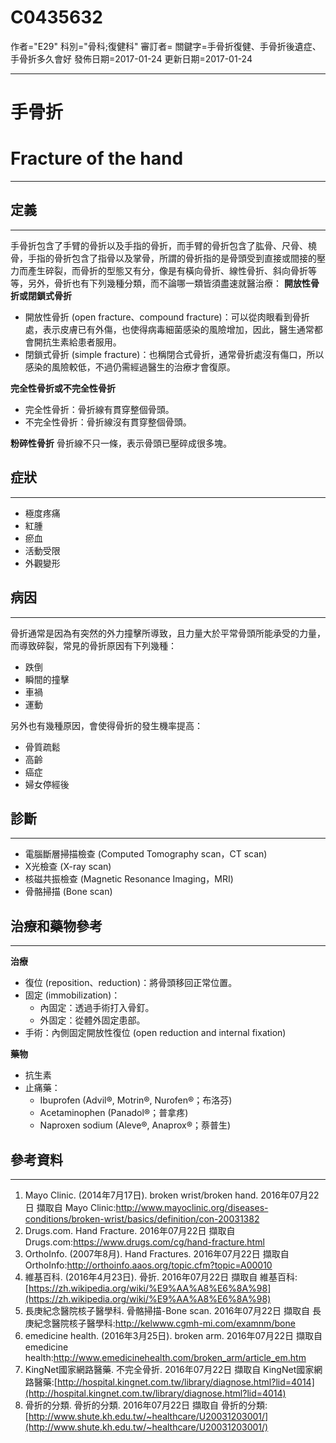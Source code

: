 # C0435632
作者="E29"
科別="骨科;復健科"
審訂者=
關鍵字=手骨折復健、手骨折後遺症、手骨折多久會好
發佈日期=2017-01-24
更新日期=2017-01-24

----------
# 手骨折
# Fracture of the hand
----------
## 定義
----------

手骨折包含了手臂的骨折以及手指的骨折，而手臂的骨折包含了肱骨、尺骨、橈骨，手指的骨折包含了指骨以及掌骨，所謂的骨折指的是骨頭受到直接或間接的壓力而產生碎裂，而骨折的型態又有分，像是有橫向骨折、線性骨折、斜向骨折等等，另外，骨折也有下列幾種分類，而不論哪一類皆須盡速就醫治療：
**開放性骨折或閉鎖式骨折**

- 開放性骨折 (open fracture、compound fracture)：可以從肉眼看到骨折處，表示皮膚已有外傷，也使得病毒細菌感染的風險增加，因此，醫生通常都會開抗生素給患者服用。
- 閉鎖式骨折 (simple fracture)：也稱閉合式骨折，通常骨折處沒有傷口，所以感染的風險較低，不過仍需經過醫生的治療才會復原。

**完全性骨折或不完全性骨折**

- 完全性骨折：骨折線有貫穿整個骨頭。
- 不完全性骨折：骨折線沒有貫穿整個骨頭。

**粉碎性骨折**
骨折線不只一條，表示骨頭已壓碎成很多塊。

## 症狀
----------
- 極度疼痛
- 紅腫
- 瘀血
- 活動受限
- 外觀變形
## 病因
----------

骨折通常是因為有突然的外力撞擊所導致，且力量大於平常骨頭所能承受的力量，而導致碎裂，常見的骨折原因有下列幾種：

- 跌倒
- 瞬間的撞擊
- 車禍
- 運動

另外也有幾種原因，會使得骨折的發生機率提高：

- 骨質疏鬆
- 高齡
- 癌症
- 婦女停經後
## 診斷
----------
- 電腦斷層掃描檢查 (Computed Tomography scan，CT scan)
- X光檢查 (X-ray scan)
- 核磁共振檢查 (Magnetic Resonance Imaging，MRI)
- 骨骼掃描 (Bone scan)
## 治療和藥物參考
----------

**治療**

- 復位 (reposition、reduction)：將骨頭移回正常位置。
- 固定 (immobilization)：
  - 內固定：透過手術打入骨釘。
  - 外固定：從體外固定患部。
- 手術：內側固定開放性復位 (open reduction and internal fixation)

**藥物**

- 抗生素
- 止痛藥：
  - Ibuprofen (Advil®, Motrin®, Nurofen®；布洛芬)
  - Acetaminophen (Panadol®；普拿疼)
  - Naproxen sodium (Aleve®, Anaprox®；萘普生)
## 參考資料
----------
1. Mayo Clinic. (2014年7月17日). broken wrist/broken hand. 2016年07月22日 擷取自 Mayo Clinic:http://www.mayoclinic.org/diseases-conditions/broken-wrist/basics/definition/con-20031382
2. Drugs.com. Hand Fracture. 2016年07月22日 擷取自 Drugs.com:https://www.drugs.com/cg/hand-fracture.html
3. OrthoInfo. (2007年8月). Hand Fractures. 2016年07月22日 擷取自 OrthoInfo:http://orthoinfo.aaos.org/topic.cfm?topic=A00010
4. 維基百科. (2016年4月23日). 骨折. 2016年07月22日 擷取自 維基百科:[https://zh.wikipedia.org/wiki/%E9%AA%A8%E6%8A%98](https://zh.wikipedia.org/wiki/%E9%AA%A8%E6%8A%98)
5. 長庚紀念醫院核子醫學科. 骨骼掃描-Bone scan. 2016年07月22日 擷取自 長庚紀念醫院核子醫學科:http://kelwww.cgmh-mi.com/examnm/bone
6. emedicine health. (2016年3月25日). broken arm. 2016年07月22日 擷取自 emedicine health:http://www.emedicinehealth.com/broken_arm/article_em.htm
7. KingNet國家網路醫藥. 不完全骨折. 2016年07月22日 擷取自 KingNet國家網路醫藥:[http://hospital.kingnet.com.tw/library/diagnose.html?lid=4014](http://hospital.kingnet.com.tw/library/diagnose.html?lid=4014)
8. 骨折的分類. 骨折的分類. 2016年07月22日 擷取自 骨折的分類:[http://www.shute.kh.edu.tw/~healthcare/U20031203001/](http://www.shute.kh.edu.tw/~healthcare/U20031203001/)


